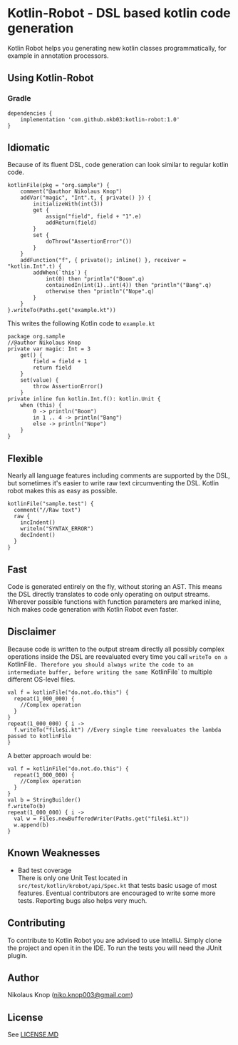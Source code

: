 # Kotlin-Robot - DSL based kotlin code generation
Kotlin Robot helps you generating new kotlin classes programmatically, for example in annotation processors.

## Using Kotlin-Robot
### Gradle
```
dependencies {
    implementation 'com.github.nkb03:kotlin-robot:1.0'
}
```

## Idiomatic
Because of its fluent DSL, code generation can look similar to regular kotlin code. 
```
kotlinFile(pkg = "org.sample") {
    comment("@author Nikolaus Knop")
    addVar("magic", "Int".t, { private() }) {
        initializeWith(int(3))
        get {
            assign("field", field + "1".e)
            addReturn(field)
        }
        set {
            doThrow("AssertionError"())
        }
    }
    addFunction("f", { private(); inline() }, receiver = "kotlin.Int".t) {
        addWhen(`this`) {
            int(0) then "println"("Boom".q)
            containedIn(int(1)..int(4)) then "println"("Bang".q)
            otherwise then "println"("Nope".q)
        }
    }
}.writeTo(Paths.get("example.kt"))
```
This writes the following Kotlin code to `example.kt`
```
package org.sample
//@author Nikolaus Knop
private var magic: Int = 3
    get() {
        field = field + 1
        return field
    }
    set(value) {
        throw AssertionError()
    }
private inline fun kotlin.Int.f(): kotlin.Unit {
    when (this) {
        0 -> println("Boom")
        in 1 .. 4 -> println("Bang")
        else -> println("Nope")
    }
}
```

## Flexible
Nearly all language features including comments are supported by the DSL, 
but sometimes it's easier to write raw text circumventing the DSL. Kotlin robot makes this as easy as possible.

```
kotlinFile("sample.test") {
  comment("//Raw text")
  raw {
    incIndent()
    writeln("SYNTAX_ERROR")
    decIndent()
  }
}
```
## Fast
Code is generated entirely on the fly, without storing an AST. This means the DSL directly translates to code
only operating on output streams. Wherever possible functions with function parameters are marked inline, hich makes code generation
with Kotlin Robot even faster. 
## Disclaimer
Because code is written to the output stream directly all possibly complex operations inside the DSL are reevaluated every time you call
`writeTo on a `KotlinFile`. Therefore you should always write the code to an intermediate buffer, before writing the same `KotlinFile`
to multiple different OS-level files.
```
val f = kotlinFile("do.not.do.this") {
  repeat(1_000_000) {
    //Complex operation
  }
}
repeat(1_000_000) { i -> 
  f.writeTo("file$i.kt") //Every single time reevaluates the lambda passed to kotlinFile
}
```
A better approach would be:
```
val f = kotlinFile("do.not.do.this") {
  repeat(1_000_000) {
    //Complex operation
  }
}
val b = StringBuilder()
f.writeTo(b)
repeat(1_000_000) { i -> 
  val w = Files.newBufferedWriter(Paths.get("file$i.kt"))
  w.append(b)
}
```
## Known Weaknesses
- Bad test coverage  
  There is only one Unit Test located in `src/test/kotlin/krobot/api/Spec.kt` that tests basic usage of most features.
  Eventual contributors are encouraged to write some more tests.
  Reporting bugs also helps very much.


## Contributing
To contribute to Kotlin Robot you are advised to use IntelliJ.
Simply clone the project and open it in the IDE. To run the tests you will need the JUnit plugin.

## Author
Nikolaus Knop (niko.knop003@gmail.com)

## License
See [LICENSE.MD](LICENSE.md)
